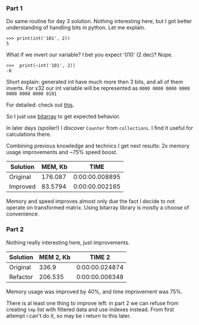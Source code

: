 ### Part 1
Do same routine for day 3 solution.
Nothing interesting here, but I got better understanding of handling bits in python.
Let me explain.

```
>>> print(int('101', 2))
5
```

What if we invert our variable? I bet you expect '010' (2 dec)?
Nope.
```
>>>  print(~int('101', 2))
-6
```

Short explain: generated int have much more then 3 bits, and all of them inverts.
For x32 our int variable will be represented as `0000 0000 0000 0000 0000 0000 0000 0101`

For detailed: check out [this](https://en.wikipedia.org/wiki/Two%27s_complement).

So I just use [bitarray](https://pypi.org/project/bitarray/) to get expected behavior.

In later days (spoiler!) I discover `Counter` from `collections`. I find it useful for calculations there.

Combining previous knowledge and technics I get next results: 2x memory usage improvements and ~75% speed boost.

| Solution |   MEM, Kb   | TIME           |
|----------|-------------|----------------|
| Original |     176.087 | 0:00:00.008895 |
| Improved |     83.5794 | 0:00:00.002165 |

Memory and speed improves almost only due the fact I decide to not operate on transformed matrix.
Using bitarray library is mostly a choose of convenience.

### Part 2
Nothing really interesting here, just improvements.

| Solution |   MEM 2, Kb | TIME 2         |
|----------|-------------|----------------|
| Original |       336.9 | 0:00:00.024874 |
| Refactor |     206.535 | 0:00:00.006348 |

Memory usage was improved by 40%, and time improvement was 75%.

There is al least one thing to improve left: in part 2 we can refuse from creating `tmp` list with filtered data
and use indexes instead. From first attempt i can't do it, so may be i return to this later. 